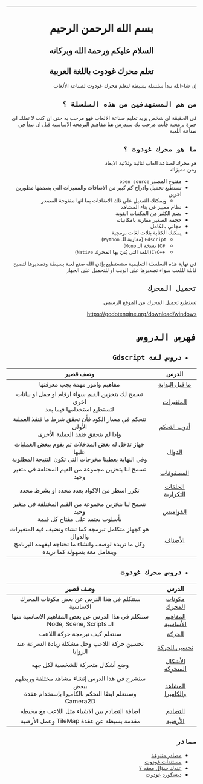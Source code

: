 <div dir = rtl>

<div align = "center">

----

# بسم الله الرحمن الرحيم
## السلام عليكم ورحمة الله وبركاته
## تعلم محرك غودوت باللغة العربية

</div>

إن شاءالله نبدأ سلسلة بسيطة لتعلم محرك غودوت لصناعة الألعاب

## `من هم المستهدفين من هذه السلسلة ؟`
في الحقيقة اي شخص يريد تعليم صناعة الالعاب فهو مرحب به
حتى ان كنت لا تملك اي خبرة برمجية فأنت مرحب بك
سندرس هنا مفاهيم البرمجة الاساسية قبل ان نبدأ في صناعة اللعبة

## `ما هو محرك غودوت ؟`
هو محرك لصناعة العاب ثنائية وثلاثية الابعاد  
ومن مميزاته
* مفتوح المصدر `open source`
* تستطيع تحميل وادراج كم كبير من الاضافات والمميزات التى يصممها مطورين اخرين
  * ويمكنك التعديل على تلك الاضافات  بما انها مفتوحة المصدر 
* نظام ممييز في بناء المشاهد
* يضم الكثير من المكتبات القوية
* حجمه الصغير مقارنة بامكانياته
* مجاني بالكامل
* يمكنك الكتابة بثلاث لغات برمجية
  * `Gdscript` (مقاربة للـ `Python`)
  * <span dir = ltr> `C#` </span> ( نسخة الـ `Mono`) 
  * <span dir = ltr> `C\C++` </span> (اللغة التى بُنيَ بها المحرك `Native`)

في نهاية هذه السلسلة التعليمية ستستطيع بإذن الله صنع لعبة بسيطة وتصديرها لتصبح قابلة لللعب
سواء تصديرها على الويب او للتحميل على الجهاز

## `تحميل المحرك`
تستطيع تحميل المحرك من الموقع الرسمي

https://godotengine.org/download/windows

# `فهرس الدروس`

* ## `دروس لغة Gdscript`  

|الدرس|وصف قصير|
|:--:|:-:|
|[ما قبل البداية](Lessons/Gdscript/%5B00%5DBeforeStarting/README.md)|مفاهيم وامور مهمة يجب معرفتها|
|[المتغيرات](Lessons/Gdscript/%5B01%5DVariables/README.md)|تسمح لك بتخزين القيم سواء ارقام او جمل او بيانات اخرى<br> لتستطيع استخدامها فيما بعد|
|[أدوت التحكم](Lessons/Gdscript/%5B02%5DControlStatements/README.md)|تتحكم في مسار الكود فأن تحقق شرط ما فنفذ العملية الأولى <br> وإذا لم يتحقق فنفذ العملية الأخرى|
|[الدوال](Lessons/Gdscript/%5B03%5DFunctions/README.md)|جهاز تدخل له بعض المدخلات ثم يقوم ببعض العمليات عليها <br> وفي النهاية يعطينا مخرجات التى تكون النتيجة المطلوبة|
|[المصفوفات](Lessons/Gdscript/%5B04%5DArrays/README.md)|تسمح لنا بتخزين مجموعة من القيم المختلفة في متغير وحيد|
|[الحلقات التكرارية](Lessons/Gdscript/%5B05%5DLoops/README.md)|تكرر اسطر من الاكواد بعدد محدد او بشرط محدد|
|[القواميس](Lessons/Gdscript/%5B06%5DDictionary/README.md)|تسمح لنا بتخزين مجموعة من القيم المختلفة في متغير وحيد <br> بأسلوب يعتمد على مفتاح كل قيمة|
|[الأصناف](Lessons/Gdscript/%5B07%5DClasses/README.md)|هو كجهاز متكامل تبرمجه كما تشاء وتضيف فيه المتغيرات والدوال  <br> وكل ما تريده لوصف وانشاء ما تحتاجه ليفهمه البرنامج ويتعامل معه بسهولة كما تريده|

* ## `دروس محرك غودوت`  

|الدرس|وصف قصير|
|:--:|:-:|
|[مكونات المحرك](Lessons/GodotEngine/%5B08%5DEngineComponents/README.md)|سنتكلم في هذا الدرس عن  بعض مكونات المحرك الاساسية|
|[المفاهيم الأساسية](Lessons/GodotEngine/%5B09%5DBasicConcepts/README.md)|سنتكلم في هذا الدرس عن بعض المفاهيم الاساسية منها الـ Node, Scene, Scripts|
|[الحركة](Lessons/GodotEngine/%5B10%5DMovement/README.md)|سنتعلم كيف نبرمجة حركة اللاعب|
|[تحسين الحركة](Lessons/GodotEngine/%5B11%5DImproveMovement/README.md)|تحسين حركة اللاعب وحل مشكلة زيادة السرعة عند الزوايا|
|[الأشكال المتحركة](Lessons/GodotEngine/%5B12%5DAnimationSprites/README.md)|وضع أشكال متحركة للشخصية لكل جهه|
|[المشاهد والكاميرا](Lessons/GodotEngine/%5B13%5DScenesAndCamera/README.md)|سنشرح في هذا الدرس إنشاء مشاهد مختلفة وربطهم ببعض  <br> وسنتعلم ايضًا التحكم بالكاميرا بإستخدام عقدة Camera2D|
|[التصادم](Lessons/GodotEngine/%5B14%5DCollision/README.md)|اضافة التصادم بين الاشياء مثل اللاعب مع محيطه|
|[الأرضية](Lessons/GodotEngine/%5B15%5DGround/README.md)|مقدمة بسيطة عن عقدة TileMap وعمل الأرضية|

##  `مصادر`
* [مصادر متنوعة](Resources/README.md)
* [مستندات غودوت](https://docs.godotengine.org/en/stable/)
* [عندك سؤال معقد ؟](https://godotengine.org/qa/)
* [ديسكورد غودوت](https://discord.com/invite/4JBkykG)

</div>

